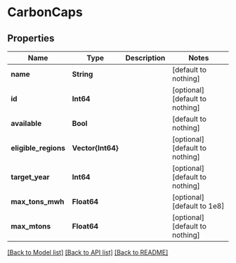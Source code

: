 # CarbonCaps


## Properties
Name | Type | Description | Notes
------------ | ------------- | ------------- | -------------
**name** | **String** |  | [default to nothing]
**id** | **Int64** |  | [optional] [default to nothing]
**available** | **Bool** |  | [default to nothing]
**eligible_regions** | **Vector{Int64}** |  | [optional] [default to nothing]
**target_year** | **Int64** |  | [optional] [default to nothing]
**max_tons_mwh** | **Float64** |  | [optional] [default to 1e8]
**max_mtons** | **Float64** |  | [optional] [default to nothing]


[[Back to Model list]](../README.md#models) [[Back to API list]](../README.md#api-endpoints) [[Back to README]](../README.md)


